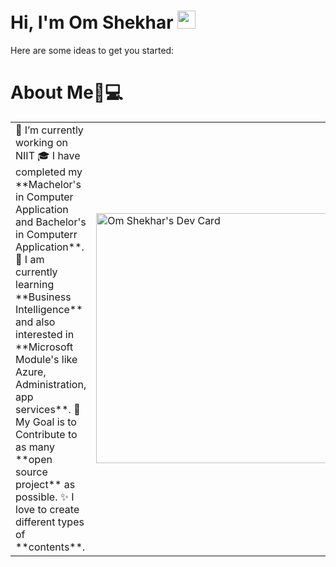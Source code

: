# Hi, I'm Om Shekhar <img src="https://github.com/TheDudeThatCode/TheDudeThatCode/blob/master/Assets/Hi.gif" width="29px">

<!--
**Omshekhar/Omshekhar** is a ✨ _special_ ✨ repository because its `README.md` (this file) appears on your GitHub profile.
-->
Here are some ideas to get you started:
# About Me🏼‍💻
<table>
<tr>
  <td valign="center">
    🔭 I’m currently working on NIIT
    🎓 I have completed my **Machelor's in Computer Application and Bachelor's in Computerr Application**.
    🌱 I am currently learning **Business Intelligence** and also interested in **Microsoft Module's like Azure, Administration, app services**.
    🎯 My Goal is to Contribute to as many **open source project** as possible.
    ✨ I love to create different types of **contents**.
  <td >
   <a href="https://app.daily.dev/omshekhar"><img src="https://api.daily.dev/devcards/2f69211611b345678c779d34349e1751.png?r=sxz" width="400" alt="Om Shekhar's Dev Card"/></a>  </td>

</tr>
</table>

